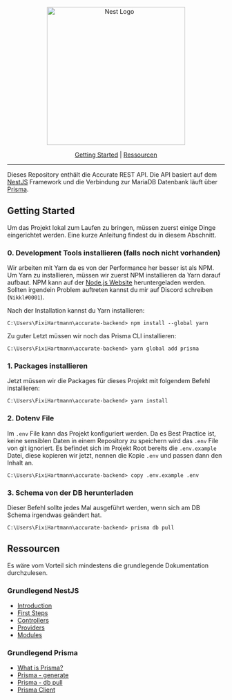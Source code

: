 <p align="center">
    <img src="https://pparchery.wipplingerconsulting.at/ressources/assets/images/logo.svg" width="320" alt="Nest Logo" />
</p>
<p align="center">
    <a href="#getting-started">Getting Started</a> |
    <a href="#ressourcen">Ressourcen</a>
</p>

<hr/>

Dieses Repository enthält die Accurate REST API. Die API basiert auf dem [NestJS](nestjs-docs) Framework
und die Verbindung zur MariaDB Datenbank läuft über [Prisma](prisma-docs).

## Getting Started
Um das Projekt lokal zum Laufen zu bringen, müssen zuerst einige Dinge eingerichtet werden. 
Eine kurze Anleitung findest du in diesem Abschnitt.

### 0. Development Tools installieren (falls noch nicht vorhanden)
Wir arbeiten mit Yarn da es von der Performance her besser ist als NPM. Um Yarn zu installieren,
müssen wir zuerst NPM installieren da Yarn darauf aufbaut. NPM kann auf der [Node.js Website](nodejs-download)
heruntergeladen werden. Sollten irgendein Problem auftreten kannst du mir auf Discord schreiben (`Nikkl#0001`).

Nach der Installation kannst du Yarn installieren:
```shell
C:\Users\FixiHartmann\accurate-backend> npm install --global yarn
```

Zu guter Letzt müssen wir noch das Prisma CLI installieren:
```shell
C:\Users\FixiHartmann\accurate-backend> yarn global add prisma
```

### 1. Packages installieren
Jetzt müssen wir die Packages für dieses Projekt mit folgendem Befehl installieren:
```shell
C:\Users\FixiHartmann\accurate-backend> yarn install
```

### 2. Dotenv File
Im `.env` File kann das Projekt konfiguriert werden. Da es Best Practice ist, keine sensiblen 
Daten in einem Repository zu speichern wird das `.env` File von git ignoriert. Es befindet sich
im Projekt Root bereits die `.env.example` Datei, diese kopieren wir jetzt, nennen die 
Kopie `.env` und passen dann den Inhalt an.
```shell
C:\Users\FixiHartmann\accurate-backend> copy .env.example .env
```

### 3. Schema von der DB herunterladen
Dieser Befehl sollte jedes Mal ausgeführt werden, wenn sich am DB Schema irgendwas 
geändert hat.

```shell
C:\Users\FixiHartmann\accurate-backend> prisma db pull
```

## Ressourcen
Es wäre vom Vorteil sich mindestens die grundlegende Dokumentation durchzulesen.

### Grundlegend NestJS
- [Introduction](https://docs.nestjs.com/)
- [First Steps](https://docs.nestjs.com/first-steps)
- [Controllers](https://docs.nestjs.com/controllers)
- [Providers](https://docs.nestjs.com/providers)
- [Modules](https://docs.nestjs.com/modules)

### Grundlegend Prisma
- [What is Prisma?](https://www.prisma.io/docs/concepts/overview/what-is-prisma)
- [Prisma - generate](https://www.prisma.io/docs/reference/api-reference/command-reference#generate)
- [Prisma - db pull](https://www.prisma.io/docs/reference/api-reference/command-reference#db-pull)
- [Prisma Client](https://www.prisma.io/docs/concepts/components/prisma-client)

[accurate-logo]: https://pparchery.wipplingerconsulting.at/ressources/assets/images/logo.svg
[prisma-docs]: https://www.prisma.io/docs/
[nestjs-docs]: https://docs.nestjs.com/
[nodejs-download]: https://nodejs.org/en/download/